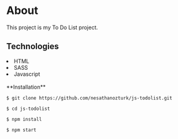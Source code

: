 <h1>About</h1>
<p>This project is my To Do List project.</p>

<h2>Technologies</h2>

<li>HTML</li>
<li>SASS</li>
<li>Javascript</li>

<br>
**Installation**

 `$ git clone https://github.com/nesathanozturk/js-todolist.git`

 `$ cd js-todolist`
 
 `$ npm install `
 
 `$ npm start`
